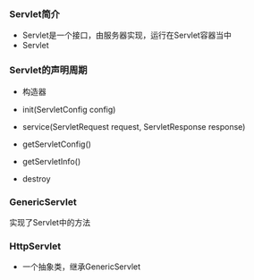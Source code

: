 ### Servlet简介

- Servlet是一个接口，由服务器实现，运行在Servlet容器当中
- Servlet

### Servlet的声明周期

- 构造器

- init(ServletConfig config)

- service(ServletRequest request, ServletResponse response)

- getServletConfig()

- getServletInfo()

- destroy

### GenericServlet

实现了Servlet中的方法

### HttpServlet

- 一个抽象类，继承GenericServlet
